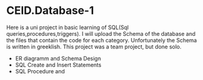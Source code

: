 # CEID.Database-1

Here is a uni project in basic learning of SQL(Sql queries,procedures,triggers). 
I will upload the Schema of the database and the files that contain the code for each category.
Unfortunately the Schema is written in greeklish. 
This project was a team project, but done solo.


- ER diagramm and Schema Design
- SQL Create and Insert Statements
- SQL Procedure and 

